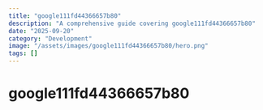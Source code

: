 ```yaml
---
title: "google111fd44366657b80"
description: "A comprehensive guide covering google111fd44366657b80"
date: "2025-09-20"
category: "Development"
image: "/assets/images/google111fd44366657b80/hero.png"
tags: []
---
```


# google111fd44366657b80


